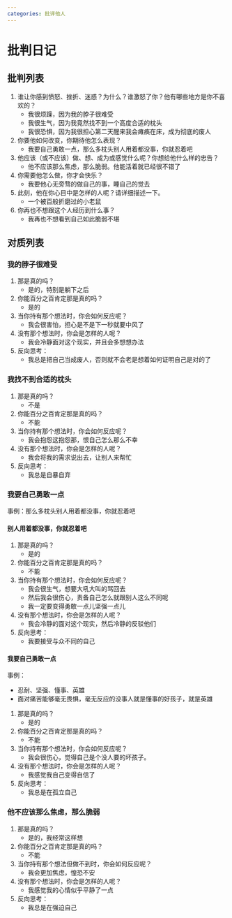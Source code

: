 ```yaml
---
categories: 批评他人
---
```


# 批判日记

## 批判列表

1. 谁让你感到愤怒、挫折、迷惑？为什么？谁激怒了你？他有哪些地方是你不喜欢的？
    - 我很烦躁，因为我的脖子很难受
    - 我很生气，因为我竟然找不到一个高度合适的枕头
    - 我很恐惧，因为我很担心第二天醒来我会瘫痪在床，成为彻底的废人
2. 你要他如何改变，你期待他怎么表现？
    - 我要自己勇敢一点，那么多枕头别人用着都没事，你就忍着吧
3. 他应该（或不应该）做、想、成为或感觉什么呢？你想给他什么样的忠告？
    - 他不应该那么焦虑，那么脆弱。他能活着就已经很不错了
4. 你需要他怎么做，你才会快乐？
    - 我要他心无旁骛的做自己的事，睡自己的觉去
5. 此刻，他在你心目中是怎样的人呢？请详细描述一下。
    - 一个被百般折磨过的小老鼠
6. 你再也不想跟这个人经历到什么事？
    - 我再也不想看到自己如此脆弱不堪

## 对质列表

### 我的脖子很难受

1. 那是真的吗？
    - 是的，特别是躺下之后
2. 你能百分之百肯定那是真的吗？
    - 是的
3. 当你持有那个想法时，你会如何反应呢？
    - 我会很害怕，担心是不是下一秒就要中风了
4. 没有那个想法时，你会是怎样的人呢？
    - 我会冷静面对这个现实，并且会多想想办法
5. 反向思考：
    - 我总是把自己当成废人，否则就不会老是想着如何证明自己是对的了

### 我找不到合适的枕头

1. 那是真的吗？
    - 不是
2. 你能百分之百肯定那是真的吗？
    - 不能
3. 当你持有那个想法时，你会如何反应呢？
    - 我会抱怨这抱怨那，恨自己怎么那么不幸
4. 没有那个想法时，你会是怎样的人呢？
    - 我会将我的需求说出去，让别人来帮忙
5. 反向思考：
    - 我总是自暴自弃

### 我要自己勇敢一点

事例：那么多枕头别人用着都没事，你就忍着吧

#### 别人用着都没事，你就忍着吧

1. 那是真的吗？
    - 是的
2. 你能百分之百肯定那是真的吗？
    - 不能
3. 当你持有那个想法时，你会如何反应呢？
    - 我会很生气，想要大吼大叫的骂回去
    - 然后我会很伤心，责备自己怎么就跟别人这么不同呢
    - 我一定要变得勇敢一点儿坚强一点儿
4. 没有那个想法时，你会是怎样的人呢？
    - 我会冷静的面对这个现实，然后冷静的反驳他们
5. 反向思考：
    - 我要接受与众不同的自己

#### 我要自己勇敢一点

事例：

- 忍耐、坚强、懂事、英雄
- 面对痛苦能够毫无畏惧，毫无反应的没事人就是懂事的好孩子，就是英雄

1. 那是真的吗？
    - 是的
2. 你能百分之百肯定那是真的吗？
    - 不能
3. 当你持有那个想法时，你会如何反应呢？
    - 我会很伤心，觉得自己是个没人要的坏孩子。
4. 没有那个想法时，你会是怎样的人呢？
    - 我感觉我自己变得自信了
5. 反向思考：
    - 我总是在孤立自己

### 他不应该那么焦虑，那么脆弱

1. 那是真的吗？
    - 是的，我经常这样想
2. 你能百分之百肯定那是真的吗？
    - 不能
3. 当你持有那个想法但做不到时，你会如何反应呢？
    - 我会更加焦虑，惶恐不安
4. 没有那个想法时，你会是怎样的人呢？
    - 我感觉我的心情似乎平静了一点
5. 反向思考：
    - 我总是在强迫自己
